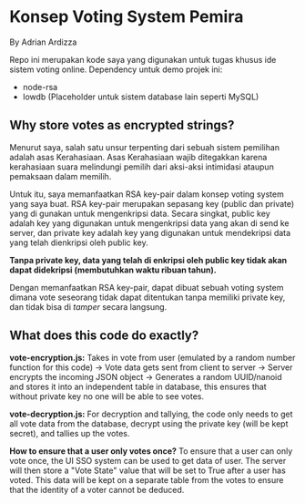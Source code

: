 # Konsep Voting System Pemira
By Adrian Ardizza

Repo ini merupakan kode saya yang digunakan untuk tugas khusus ide sistem voting online.
Dependency untuk demo projek ini:
  * node-rsa
  * lowdb (Placeholder untuk sistem database lain seperti MySQL)

## Why store votes as encrypted strings?
Menurut saya, salah satu unsur terpenting dari sebuah sistem pemilihan adalah asas Kerahasiaan. Asas Kerahasiaan wajib ditegakkan karena kerahasiaan suara melindungi pemilih dari aksi-aksi intimidasi ataupun pemaksaan dalam memilih.

Untuk itu, saya memanfaatkan RSA key-pair dalam konsep voting system yang saya buat. RSA key-pair merupakan sepasang key (public dan private) yang di gunakan untuk mengenkripsi data. Secara singkat, public key adalah key yang digunakan untuk mengenkripsi data yang akan di send ke server, dan private key adalah key yang digunakan untuk mendekripsi data yang telah dienkripsi oleh public key. 

**Tanpa private key, data yang telah di enkripsi oleh public key tidak akan dapat didekripsi (membutuhkan waktu ribuan tahun).**

Dengan memanfaatkan RSA key-pair, dapat dibuat sebuah voting system dimana vote seseorang tidak dapat ditentukan tanpa memiliki private key, dan tidak bisa di _tamper_ secara langsung.

## What does this code do exactly?
**vote-encryption.js:**
Takes in vote from user (emulated by a random number function for this code) -> Vote data gets sent from client to server -> Server encrypts the incoming JSON object -> Generates a random UUID/nanoid and stores it into an independent table in database, this ensures that without private key no one will be able to see votes.

**vote-decryption.js:**
For decryption and tallying, the code only needs to get all vote data from the database, decrypt using the private key (will be kept secret), and tallies up the votes.

**How to ensure that a user only votes once?**
To ensure that a user can only vote once, the UI SSO system can be used to get data of user. The server will then store a "Vote State" value that will be set to True after a user has voted. This data will be kept on a separate table from the votes to ensure that the identity of a voter cannot be deduced.
